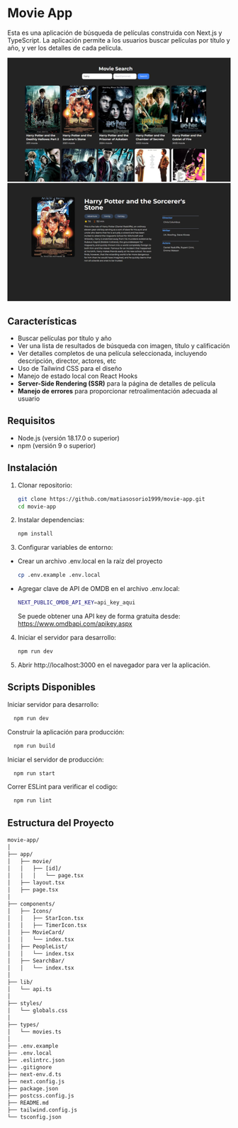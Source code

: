 # Movie App

Esta es una aplicación de búsqueda de películas construida con Next.js y TypeScript. La aplicación permite a los usuarios buscar películas por título y año, y ver los detalles de cada película.

![Screenshot 1](./assets/image1.png)
![Screenshot 2](./assets/image2.png)

## Características

- Buscar películas por título y año
- Ver una lista de resultados de búsqueda con imagen, título y calificación
- Ver detalles completos de una película seleccionada, incluyendo descripción, director, actores, etc
- Uso de Tailwind CSS para el diseño
- Manejo de estado local con React Hooks
- **Server-Side Rendering (SSR)** para la página de detalles de película
- **Manejo de errores** para proporcionar retroalimentación adecuada al usuario

## Requisitos

- Node.js (versión 18.17.0 o superior)
- npm (versión 9 o superior)

## Instalación

1. Clonar repositorio:
   ```bash
   git clone https://github.com/matiasosorio1999/movie-app.git
   cd movie-app
   ```

2. Instalar dependencias:
    ```bash
    npm install
    ```
3. Configurar variables de entorno:
  - Crear un archivo .env.local en la raíz del proyecto
    ```bash
    cp .env.example .env.local
    ```
  - Agregar clave de API de OMDB en el archivo .env.local:
    ```bash
    NEXT_PUBLIC_OMDB_API_KEY=api_key_aqui
    ```
    Se puede obtener una API key de forma gratuita desde: https://www.omdbapi.com/apikey.aspx

4. Iniciar el servidor para desarrollo:
    ```bash
    npm run dev
    ```

5. Abrir http://localhost:3000 en el navegador para ver la aplicación.

## Scripts Disponibles
Iniciar servidor para desarrollo:
  ```bash
    npm run dev
  ```
Construir la aplicación para producción:
  ```bash
    npm run build
  ```
Iniciar el servidor de producción:
  ```bash
    npm run start
  ```
Correr ESLint para verificar el codigo:
  ```bash
    npm run lint
  ```
## Estructura del Proyecto
```
movie-app/
│
├── app/
│   ├── movie/
│   │   ├── [id]/
│   │   │   └── page.tsx
│   ├── layout.tsx
│   ├── page.tsx
│
├── components/
│   ├── Icons/
│   │   ├── StarIcon.tsx
│   │   ├── TimerIcon.tsx
│   ├── MovieCard/
│   │   └── index.tsx
│   ├── PeopleList/
│   │   └── index.tsx
│   ├── SearchBar/
│   │   └── index.tsx
│
├── lib/
│   └── api.ts
│
├── styles/
│   └── globals.css
│
├── types/
│   └── movies.ts
│
├── .env.example
├── .env.local
├── .eslintrc.json
├── .gitignore
├── next-env.d.ts
├── next.config.js
├── package.json
├── postcss.config.js
├── README.md
├── tailwind.config.js
└── tsconfig.json
```
